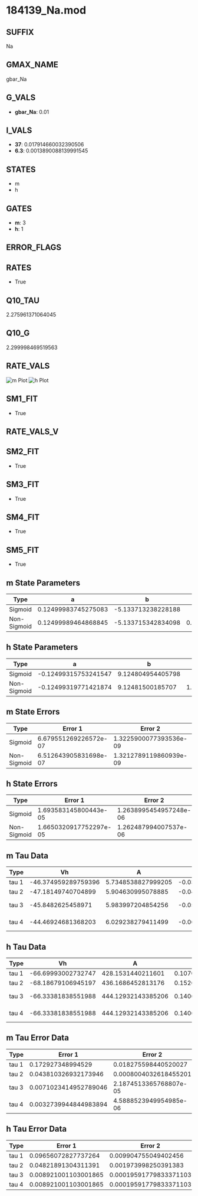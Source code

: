 # 184139_Na.mod

## SUFFIX

Na

## GMAX_NAME

gbar_Na

## G_VALS

- **gbar_Na**: 0.01

## I_VALS

- **37**: 0.017914660032390506
- **6.3**: 0.0013890088139991545

## STATES

- m
- h

## GATES

- **m**: 3
- **h**: 1

## ERROR_FLAGS


## RATES

- True

## Q10_TAU

2.275961371064045

## Q10_G

2.299998469519563

## RATE_VALS

![m Plot](/Users/pbozelos/Dropbox/icg-Chai-Panos/supermodels/output_markdown_files/Na/184139_Na.mod/images/m.png)
![h Plot](/Users/pbozelos/Dropbox/icg-Chai-Panos/supermodels/output_markdown_files/Na/184139_Na.mod/images/h.png)

## SM1_FIT

- True

## RATE_VALS_V

## SM2_FIT

- True

## SM3_FIT

- True

## SM4_FIT

- True

## SM5_FIT

- True

## m State Parameters

| Type | a | b | c | d |
| --- | --- | --- | --- | --- |
| Sigmoid | 0.12499983745275083 | -5.133713238228188 |
| Non-Sigmoid | 0.12499989464868845 | -5.133715342834098 | 0.9999997923224873 | 1.4529692008702767e-07 |

## h State Parameters

| Type | a | b | c | d |
| --- | --- | --- | --- | --- |
| Sigmoid | -0.12499315753241547 | 9.124804954405798 |
| Non-Sigmoid | -0.12499319771421874 | 9.12481500185707 | 1.0000012883079132 | 8.195755334323787e-07 |

## m State Errors

| Type | Error 1 | Error 2 | Error 3 |
| --- | --- | --- | --- |
| Sigmoid | 6.679551269226572e-07 | 1.3225900077393536e-09 | 3.732773602880709e-07 |
| Non-Sigmoid | 6.512643905831698e-07 | 1.3212789119860939e-09 | 3.6394997623044483e-07 |

## h State Errors

| Type | Error 1 | Error 2 | Error 3 |
| --- | --- | --- | --- |
| Sigmoid | 1.693583145800443e-05 | 1.2638995454957248e-06 | 1.4933577289255708e-05 |
| Non-Sigmoid | 1.6650320917752297e-05 | 1.262487994007537e-06 | 1.4681821493839053e-05 |

## m Tau Data

| Type | Vh | A | b1 | b2 | c1 | c2 | d1 | d2 | e1 | e2 |
| --- | --- | --- | --- | --- | --- | --- | --- | --- | --- | --- |
| tau 1 | -46.374959289759396 | 5.7348538827999205 | -0.03617766458103373 | -0.042711526648457274 |
| tau 2 | -47.18149740704899 | 5.904630995078885 | -0.04574050550811107 | 0.00018494150874022108 | -0.06262150718066276 | -0.0005601121552770162 |
| tau 3 | -45.8482625458971 | 5.983997204854256 | -0.05419482091538173 | 0.0003983165146513208 | -1.1733067186369888e-06 | -0.06980355095463713 | -0.0010523287710662477 | -7.32499003395257e-06 |
| tau 4 | -44.46924681368203 | 6.029238279411499 | -0.060327123025587404 | 0.0005968962513699396 | -3.334821773620701e-06 | 7.535064502074718e-09 | -0.06983010038140094 | -0.001168707154984654 | -1.2421084777523955e-05 | -5.717945373213587e-08 |

## h Tau Data

| Type | Vh | A | b1 | b2 | c1 | c2 | d1 | d2 | e1 | e2 |
| --- | --- | --- | --- | --- | --- | --- | --- | --- | --- | --- |
| tau 1 | -66.69993002732747 | 428.1531440211601 | 0.10701271814811911 | 0.11320538805992723 |
| tau 2 | -68.18679106945197 | 436.1686452813176 | 0.15268224167866398 | 0.0023111307920952572 | 0.11573412726855675 | -0.0005398498730184221 |
| tau 3 | -66.33381838551988 | 444.12932143385206 | 0.1406426055804593 | 0.002606825018797716 | 2.29587176159822e-05 | 0.14900093292991107 | -0.0017525599857483374 | 7.2195795373908185e-06 |
| tau 4 | -66.33381838551988 | 444.12932143385206 | 0.1406426055804593 | 0.002606825018797716 | 2.29587176159822e-05 | 0.0 | 0.14900093292991107 | -0.0017525599857483374 | 7.2195795373908185e-06 | 0.0 |

## m Tau Error Data

| Type | Error 1 | Error 2 | Error 3 |
| --- | --- | --- | --- |
| tau 1 | 0.172927348994529 | 0.018275598440520027 | 0.07580108542843371 |
| tau 2 | 0.043810326932173946 | 0.0008004032618455201 | 0.019203846897221512 |
| tau 3 | 0.0071023414952789046 | 2.1874513365768807e-05 | 0.0031132449410450308 |
| tau 4 | 0.0032739944844983894 | 4.5888523949954985e-06 | 0.0014351248489880848 |

## h Tau Error Data

| Type | Error 1 | Error 2 | Error 3 |
| --- | --- | --- | --- |
| tau 1 | 0.09656072827737264 | 0.009904755049402456 | 0.07659967545936641 |
| tau 2 | 0.04821891304311391 | 0.001973998250391383 | 0.038251089816722705 |
| tau 3 | 0.008921001103001865 | 0.00019591779833371103 | 0.007076849993298189 |
| tau 4 | 0.008921001103001865 | 0.00019591779833371103 | 0.007076849993298189 |

